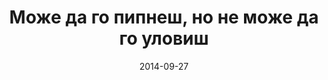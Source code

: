 ---
title: 'Може да го пипнеш, но не може да го уловиш'
description: 'Цветен и невидим. Oформен и безформен. Димът е неуловим. Може да изпълни всяко пространство. Може да приема всякакви причудливи форми. Може да е сив, може да е бял, може дори да е черен. И все е дим.'
cover: '/bg/videos/дим.jpg'
video: 'https://youtu.be/CSRIXGosG9k'
tags: [private, contemporary, kitchen, livingroom, bedroom, bathroom]
date: 2014-09-27
---